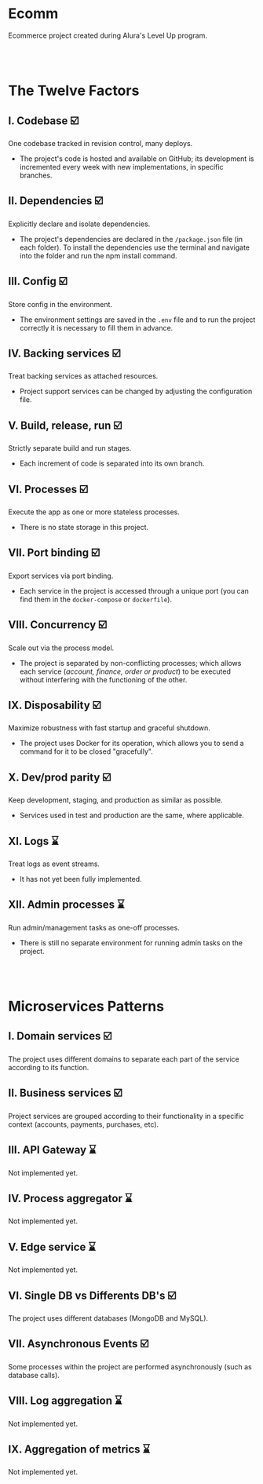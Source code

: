 # **Ecomm**
Ecommerce project created during Alura's Level Up program.

</br></br>

# **The Twelve Factors**

## **I.** Codebase ☑️
One codebase tracked in revision control, many deploys.
- The project's code is hosted and available on GitHub; its development is incremented every week with new implementations, in specific branches.

## **II.** Dependencies ☑️
Explicitly declare and isolate dependencies.
- The project's dependencies are declared in the `/package.json` file (in each folder). To install the dependencies use the terminal and navigate into the folder and run the npm install command.

## **III.** Config ☑️
Store config in the environment.
- The environment settings are saved in the `.env` file and to run the project correctly it is necessary to fill them in advance.

## **IV.** Backing services ☑️
Treat backing services as attached resources.
- Project support services can be changed by adjusting the configuration file.

## **V.** Build, release, run ☑️
Strictly separate build and run stages.
- Each increment of code is separated into its own branch.

## **VI.** Processes ☑️
Execute the app as one or more stateless processes.
- There is no state storage in this project.

## **VII.** Port binding ☑️
Export services via port binding.
- Each service in the project is accessed through a unique port (you can find them in the `docker-compose` or `dockerfile`).

## **VIII.** Concurrency ☑️
Scale out via the process model.
- The project is separated by non-conflicting processes; which allows each service (_account, finance, order or product_) to be executed without interfering with the functioning of the other.

## **IX.** Disposability ☑️
Maximize robustness with fast startup and graceful shutdown.
- The project uses Docker for its operation, which allows you to send a command for it to be closed "gracefully".

## **X.** Dev/prod parity ☑️
Keep development, staging, and production as similar as possible.
- Services used in test and production are the same, where applicable.

## **XI.** Logs ⌛
Treat logs as event streams.
- It has not yet been fully implemented.

## **XII.** Admin processes ⌛
Run admin/management tasks as one-off processes.
- There is still no separate environment for running admin tasks on the project.

</br></br>

# **Microservices Patterns**

## **I.** Domain services ☑️
The project uses different domains to separate each part of the service according to its function.

## **II.** Business services ☑️
Project services are grouped according to their functionality in a specific context (accounts, payments, purchases, etc).

## **III.** API Gateway ⌛
Not implemented yet.

## **IV.** Process aggregator ⌛
Not implemented yet.

## **V.** Edge service ⌛
Not implemented yet.

## **VI.** Single DB vs Differents DB's ☑️
The project uses different databases (MongoDB and MySQL).

## **VII.** Asynchronous Events‌ ☑️
Some processes within the project are performed asynchronously (such as database calls).

## **VIII.** Log aggregation ⌛
Not implemented yet.

## **IX.** Aggregation of metrics ⌛
Not implemented yet.
